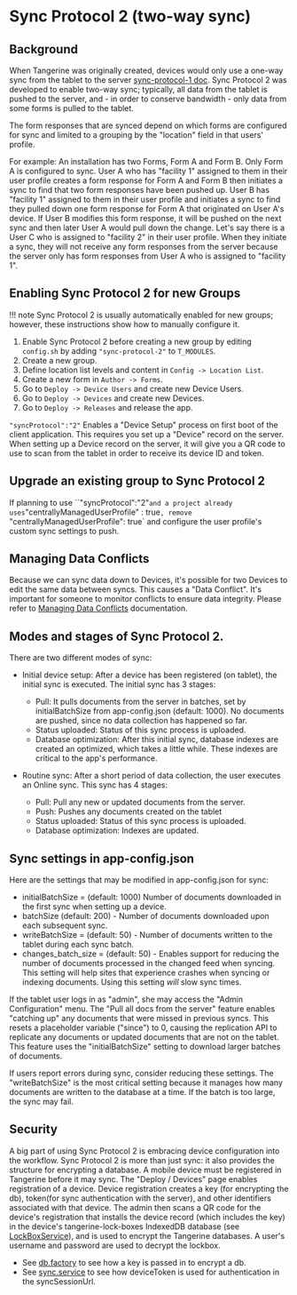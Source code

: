 # Sync Protocol 2 (two-way sync)

## Background

When Tangerine was originally created, devices would only use a one-way sync from the tablet to the server [sync-protocol-1 doc](./sync-protocol-1.md). Sync Protocol 2 was developed to enable two-way sync; typically, all data from the tablet is pushed to the server, and - in order to conserve bandwidth - only data from some forms is pulled to the tablet. 

The form responses that are synced depend on which forms are configured for sync and limited to a grouping by the "location" field in that users' profile.

For example: An installation has two Forms, Form A and Form B. Only Form A is configured to sync. User A who has "facility 1" assigned to them in their user profile creates a form response for Form A and Form B then initiates a sync to find that two form responses have been pushed up. User B has "facility 1" assigned to them in their user profile and initiates a sync to find they pulled down one form response for Form A that originated on User A's device. If User B modifies this form response, it will be pushed on the next sync and then later User A would pull down the change. Let's say there is a User C who is assigned to "facility 2" in their user profile. When they initiate a sync, they will not receive any form responses from the server because the server only has form responses from User A who is assigned to "facility 1".

## Enabling Sync Protocol 2 for new Groups

!!! note 
    Sync Protocol 2 is usually automatically enabled for new groups; however, these instructions show how to manually configure it.

1. Enable Sync Protocol 2 before creating a new group by editing `config.sh` by adding `"sync-protocol-2"` to `T_MODULES`. 
2. Create a new group.
3. Define location list levels and content in `Config -> Location List`. 
4. Create a new form in `Author -> Forms`.
5. Go to `Deploy -> Device Users` and create new Device Users.
6. Go to `Deploy -> Devices` and create new Devices. 
7. Go to `Deploy -> Releases` and release the app.


`"syncProtocol":"2"` Enables a "Device Setup" process on first boot of the client application. This requires you set up a "Device" record on the server. When setting up a Device record on the server, it will give you a QR code to use to scan from the tablet in order to receive its device ID and token.

## Upgrade an existing group to Sync Protocol 2
If planning to use ``"syncProtocol":"2"` and a project already uses `"centrallyManagedUserProfile" : true`, remove `"centrallyManagedUserProfile": true` and configure the user profile's custom sync settings to push. 

## Managing Data Conflicts
Because we can sync data down to Devices, it's possible for two Devices to edit the same data between syncs. This causes a "Data Conflict". It's important for someone to monitor conflicts to ensure data integrity. Please refer to [Managing Data Conflicts](managing-data-conflicts.md) documentation.

## Modes and stages of Sync Protocol 2.

There are two different modes of sync: 

- Initial device setup: After a device has been registered (on tablet), the initial sync is executed. The initial sync has 3 stages: 
  - Pull: It pulls documents from the server in batches, set by initialBatchSize from app-config.json (default: 1000). No documents are pushed, since no data collection has happened so far. 
  - Status uploaded: Status of this sync process is uploaded.
  - Database optimization: After this initial sync, database indexes are created an optimized, which takes a little while. These indexes are critical to the app's performance.
  
- Routine sync: After a short period of data collection, the user executes an Online sync. This sync has 4 stages:
  - Pull: Pull any new or updated documents from the server. 
  - Push: Pushes any documents created on the tablet
  - Status uploaded: Status of this sync process is uploaded.
  - Database optimization: Indexes are updated. 

## Sync settings in app-config.json

Here are the settings that may be modified in app-config.json for sync:
- initialBatchSize = (default: 1000) Number of documents downloaded in the first sync when setting up a device.
- batchSize (default: 200) - Number of documents downloaded upon each subsequent sync.
- writeBatchSize = (default: 50) - Number of documents written to the tablet during each sync batch.
- changes_batch_size = (default: 50) - Enables support for reducing the number of documents processed in the changed feed when syncing. This setting will help sites that experience crashes when syncing or indexing documents. Using this setting *will* slow sync times.

If the tablet user logs in as "admin", she may access the "Admin Configuration" menu. The "Pull all docs from the server" feature enables "catching up" any documents that were missed in previous syncs. This resets a placeholder variable ("since") to 0, causing the replication API to replicate any documents or updated documents that are not on the tablet. This feature uses the "initialBatchSize" setting to download larger batches of documents. 

If users report errors during sync, consider reducing these settings. The "writeBatchSize" is the most critical setting because it manages how many documents are written to the database at a time. If the batch is too large, the sync may fail.

## Security

A big part of using Sync Protocol 2 is embracing device configuration into the workflow. Sync Protocol 2 is more than just sync: it also provides the structure for encrypting a database. A mobile device must be registered in Tangerine before it may sync. The "Deploy / Devices" page enables registration of a device. Device registration creates a key (for encrypting the db), token(for sync authentication with the server), and other identifiers associated with that device. The admin then scans a QR code for the device's registration that installs the device record (which includes the key) in the device's tangerine-lock-boxes IndexedDB database (see [LockBoxService](https://github.com/Tangerine-Community/Tangerine/blob/master/client/src/app/shared/_services/lock-box.service.ts)), and is used to encrypt the Tangerine databases. A user's username and password are used to decrypt the lockbox. 
 - See [db.factory](https://github.com/Tangerine-Community/Tangerine/blob/master/client/src/app/shared/_factories/db.factory.ts) to see how a key is passed in to encrypt a db.
 - See [sync.service](https://github.com/Tangerine-Community/Tangerine/blob/master/client/src/app/sync/sync.service.ts) to see how deviceToken is used for authentication in the syncSessionUrl.

